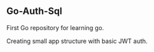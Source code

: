 ## Go-Auth-Sql

First Go repository for learning go.

Creating small app structure with basic JWT auth.
